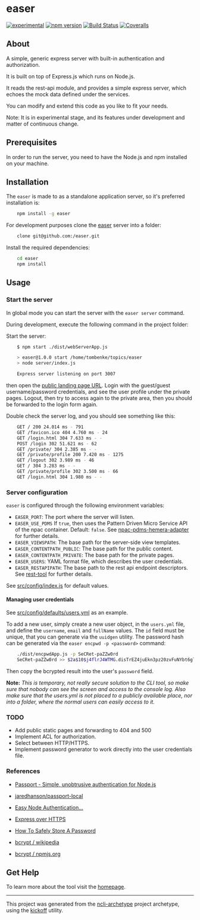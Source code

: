 easer
=====

[![experimental](http://badges.github.io/stability-badges/dist/experimental.svg)](http://github.com/badges/stability-badges)
[![npm version][npm-badge]][npm-url]
[![Build Status][travis-badge]][travis-url]
[![Coveralls][BadgeCoveralls]][Coveralls]

## About

A simple, generic express server with built-in authentication and authorization.

It is built on top of Express.js which runs on Node.js.

It reads the rest-api module, and provides a simple express server,
which echoes the mock data defined under the services.

You can modify and extend this code as you like to fit your needs.

Note: It is in experimental stage, and its features under development and matter of continuous change.


## Prerequisites

In order to run the server, you need to have the Node.js and npm installed on your machine.


## Installation

The `easer` is made to as a standalone application server, so it's preferred installation is:

```bash
    npm install -g easer
```

For development purposes clone the [easer](https://github.com/tombenke/easer) server into a folder:

```bash
    clone git@github.com:/easer.git
```

Install the required dependencies:

```bash
    cd easer
    npm install
```


## Usage

### Start the server

In global mode you can start the server with the `easer server` command.

During development, execute the following command in the project folder:

Start the server:

```bash
    $ npm start ./dist/webServerApp.js

    > easer@1.0.0 start /home/tombenke/topics/easer
    > node server/index.js

    Express server listening on port 3007
```

then open the [public landing page URL](http://localhost:3007).
Login with the guest/guest username/password credentials,
and see the user profile under the private pages.
Logout, then try to access again to the private area, then you should be forwarded 
to the login form again.

Double check the server log, and you should see something like this:

```bash
    GET / 200 24.014 ms - 791
    GET /favicon.ico 404 4.760 ms - 24
    GET /login.html 304 7.633 ms - -
    POST /login 302 51.621 ms - 62
    GET /private/ 304 2.385 ms - -
    GET /private/profile 200 7.420 ms - 1275
    GET /logout 302 3.989 ms - 46
    GET / 304 3.283 ms - -
    GET /private/profile 302 3.500 ms - 66
    GET /login.html 304 1.980 ms - -
```

### Server configuration

`easer` is configured through the following environment variables:

- `EASER_PORT`: The port where the server will listen.
- `EASER_USE_PDMS` If `true`, then uses the Pattern Driven Micro Service API
   of the npac container. Default: `false`.
   See [npac-pdms-hemera-adapter](https://www.npmjs.com/package/npac-pdms-hemera-adapter)
   for further details.
- `EASER_VIEWSPATH`: The base path for the server-side view templates.
- `EASER_CONTENTPATH_PUBLIC`: The base path for the public content.
- `EASER_CONTENTPATH_PRIVATE`: The base path for the private pages.
- `EASER_USERS`: YAML format file, which describes the user credentials.
- `EASER_RESTAPIPATH`: The base path to the rest api endpoint descriptors.
  See [rest-tool](https://www.npmjs.com/package/rest-tool) for further details.

See [src/config/index.js](src/config/index.js) for default values.

#### Managing user credentials

See [src/config/defaults/users.yml](src/config/defaults/users.yml) as an example.

To add a new user, simply create a new user object, in the `users.yml` file,
and define the `username`, `email` and `fullName` values.
The `id` field must be unique, that you can generate via the `uuidgen` utility.
The password hash can be generated via the `easer encpwd -p <password>` command:


```bash
    ./dist/encpwdApp.js -p SeCRet-paZZw0rd
    SeCRet-paZZw0rd >> $2a$10$j4flrJ4WTMG.disTrEZ4juEkn3pz20zvFuNYbt6gli3Qiuv5emTDe
```

Then copy the bcrypted result into the user's `password` field.

__Note:__ _This is temporary, not really secure solution to the CLI tool,
so make sure that nobody can see the screen and access to the console log.
Also make sure that the users.yml is not placed to a publicly available place,
nor into a folder, where the normal users can easily access to it._

### TODO
- Add public static pages and forwarding to 404 and 500
- Implement ACL for authorization.
- Select between HTTP/HTTPS.
- Implement password generator to work directly into the user credentials file.

### References
- [Passport - Simple, unobtrusive authentication for Node.js](http://www.passportjs.org/)
- [jaredhanson/passport-local](https://github.com/jaredhanson/passport-local)
- [Easy Node Authentication...](https://scotch.io/tutorials/easy-node-authentication-setup-and-local)
- [Express over HTTPS](http://blog.mgechev.com/2014/02/19/create-https-tls-ssl-application-with-express-nodejs/)

- [How To Safely Store A Password](https://codahale.com/how-to-safely-store-a-password/)
- [bcrypt / wikipedia](https://en.wikipedia.org/wiki/Bcrypt)
- [bcrypt / npmjs.org](https://www.npmjs.com/package/bcrypt)

## Get Help

To learn more about the tool visit the [homepage](http://tombenke.github.io/easer/).

---

This project was generated from the [ncli-archetype](https://github.com/tombenke/ncli-archetype)
project archetype, using the [kickoff](https://github.com/tombenke/kickoff) utility.

[npm-badge]: https://badge.fury.io/js/easer.svg
[npm-url]: https://badge.fury.io/js/easer
[travis-badge]: https://api.travis-ci.org/tombenke/easer.svg
[travis-url]: https://travis-ci.org/tombenke/easer
[Coveralls]: https://coveralls.io/github/tombenke/easer?branch=master
[BadgeCoveralls]: https://coveralls.io/repos/github/tombenke/easer/badge.svg?branch=master
